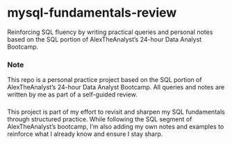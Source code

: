 # mysql-fundamentals-review
Reinforcing SQL fluency by writing practical queries and personal notes based on the SQL portion of AlexTheAnalyst’s 24-hour Data Analyst Bootcamp.

### Note
This repo is a personal practice project based on the SQL portion of AlexTheAnalyst’s 24-hour Data Analyst Bootcamp. All queries and notes are written by me as part of a self-guided review.

###
This project is part of my effort to revisit and sharpen my SQL fundamentals through structured practice. While following the SQL segment of AlexTheAnalyst’s bootcamp, I’m also adding my own notes and examples to reinforce what I already know and ensure I stay sharp.
